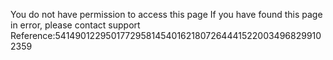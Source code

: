 You do not have permission to access this page If you have found this page in error, please contact support Reference:54149012295017729581454016218072644415220034968299102359